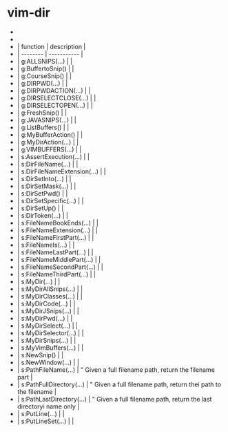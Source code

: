 # vim-dir

- 
- 
- | function | description |
- | -------- | ----------- |
- | g:ALLSNIPS(...) | |
- | g:BuffertoSnip() | |
- | g:CourseSnip() | |
- | g:DIRPWD(...) | |
- | g:DIRPWDACTION(...) | |
- | g:DIRSELECTCLOSE(...) | |
- | g:DIRSELECTOPEN(...) | |
- | g:FreshSnip() | |
- | g:JAVASNIPS(...) | |
- | g:ListBuffers() | |
- | g:MyBufferAction() | |
- | g:MyDirAction(...) | |
- | g:VIMBUFFERS(...) | |
- | s:AssertExecution(...) | |
- | s:DirFileName(...) | |
- | s:DirFileNameExtension(...) | |
- | s:DirSetInto(...) | |
- | s:DirSetMask(...) | |
- | s:DirSetPwd() | |
- | s:DirSetSpecific(...) | |
- | s:DirSetUp() | |
- | s:DirToken(...) | |
- | s:FileNameBookEnds(...) | |
- | s:FileNameExtension(...) | |
- | s:FileNameFirstPart(...) | |
- | s:FileNameIs(...) | |
- | s:FileNameLastPart(...) | |
- | s:FileNameMiddlePart(...) | |
- | s:FileNameSecondPart(...) | |
- | s:FileNameThirdPart(...) | |
- | s:MyDir(...) | |
- | s:MyDirAllSnips(...) | |
- | s:MyDirClasses(...) | |
- | s:MyDirCode(...) | |
- | s:MyDirJSnips(...) | |
- | s:MyDirPwd(...) | |
- | s:MyDirSelect(...) | |
- | s:MyDirSelector(...) | |
- | s:MyDirSnips(...) | |
- | s:MyVimBuffers(...) | |
- | s:NewSnip() | |
- | s:NewWindow(...) | |
- | s:PathFileName(...) |  " Given a full filename path, return the filename part |
- | s:PathFullDirectory(...) |  " Given a full filename path, return thei path to the filename |
- | s:PathLastDirectory(...) |  " Given a full filename path, return the last directoryi name only |
- | s:PutLine(...) | |
- | s:PutLineSet(...) | |
